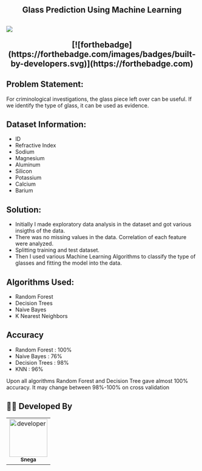 <h2 align="center"> Glass Prediction Using Machine Learning <h2>

<img src = "https://github.com/snega16/DevHack22/blob/patch-2/Machine%20learning/SNEGA%20S/Images/img1%20(2).jpg">

<p align="center"> [![forthebadge](https://forthebadge.com/images/badges/built-by-developers.svg)](https://forthebadge.com) </p>

## Problem Statement:
<p> For criminological investigations, the glass piece left over can be useful. If we identify the type of glass, it can be used as evidence. </p>
 
## Dataset Information:
 - ID
 - Refractive Index
 - Sodium 
 - Magnesium
 - Aluminum
 - Silicon
 - Potassium
 - Calcium
 - Barium
 
## Solution:
 -  Initially I made exploratory data analysis in the dataset and got various insigths of the data. 
 -  There was no missing values in the data. Correlation of each feature were analyzed. 
 -  Splitting training and test dataset.
 -  Then I used various Machine Learning Algorithms to classify the type of glasses and fitting the model into the data.
 
 ## Algorithms Used:
  - Random Forest
  - Decision Trees
  - Naive Bayes
  - K Nearest Neighbors
  
 ## Accuracy
  - Random Forest : 100%
  - Naive Bayes : 76%
  - Decision Trees : 98%
  - KNN : 96%
  
  <p> Upon all algorithms Random Forest and Decision Tree gave almost 100% accuracy. It may change between 98%-100% on cross validation <p>
 
 ## 👨‍💻 Developed By

<table>
<tr>
    <td align="center" thead="developer"><a href="https://github.com/snega16"><img src="https://avatars.githubusercontent.com/u/72247694?v=4" width="100px;" alt="developer"/><br /><sub><b>Snega</b></sub></a></td>
    
  </tr>
  </table>
 

 
